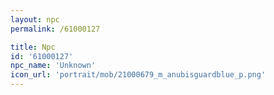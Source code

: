 ```yaml
---
layout: npc
permalink: /61000127

title: Npc
id: '61000127'
npc_name: 'Unknown'
icon_url: 'portrait/mob/21000679_m_anubisguardblue_p.png'
---
```

